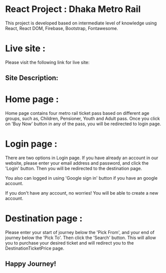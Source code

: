 # React Project : Dhaka Metro Rail

This project is developed based on intermediate level of knowledge using React, React DOM, Firebase, Bootstrap, Fontawesome.

# Live site :

Please visit the following link for live site:

## Site Description: 

# Home page : 
Home page contains four metro rail ticket pass based on different age groups, such as, Children, Pensioner, Youth and Adult pass. Once you click on 'Buy Now' button in any of the pass, you will be redirected to login page.

# Login page : 
There are two options in Login page. If you have already an account in our website, please enter your email address and password, and click the 'Login' button. Then you will be redirected to the destination page. 

You also can logged in using 'Google sign in' button if you have an google account.

If you don't have any account,  no worries! You will be able to create a new account.

# Destination page :
Please enter your start of journey below the 'Pick From', and your end of journey below the 'Pick To'. Then click the 'Search' button. This will allow you to purchase your desired ticket and will redirect you to the DestinationTicketPrice page.

## Happy Journey!





